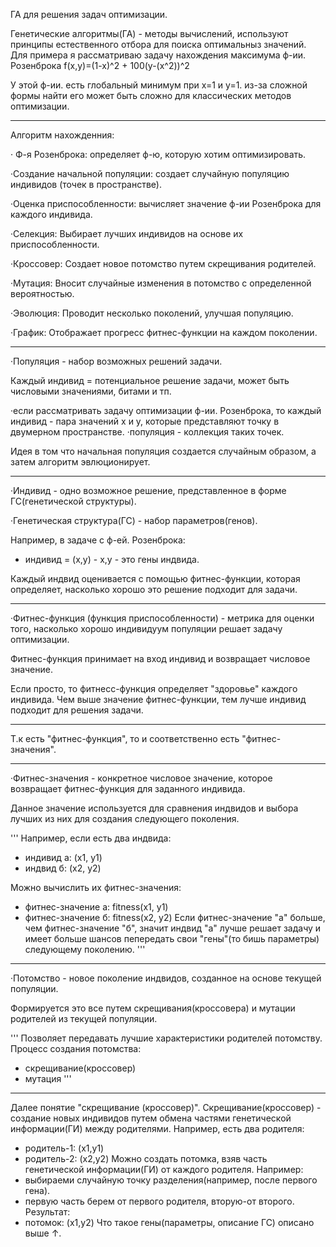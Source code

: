ГА для решения задач оптимизации. 

Генетические алгоритмы(ГА) - методы вычислений, используют принципы естественного отбора для поиска оптимальныз значений. 
Для примера я рассматриваю задачу нахождения максимума ф-ии. Розенброка f(x,y)=(1-x)^2 + 100(y-(x^2))^2

У этой ф-ии. есть глобальный минимум при х=1 и у=1. из-за сложной формы найти его может быть сложно для классических методов оптимизации.

-----------------------------------------------------------------------------

Алгоритм нахожденния:

· Ф-я Розенброка: определяет ф-ю, которую хотим оптимизировать.

·Создание начальной популяции: создает случайную популяцию индивидов (точек в пространстве).

·Оценка приспособленности: вычисляет значение ф-ии Розенброка для каждого индивида.

·Селекция: Выбирает лучших индивидов на основе их приспособленности.

·Кроссовер: Создает новое потомство путем скрещивания родителей.

·Мутация: Вносит случайные изменения в потомство с определенной вероятностью.

·Эволюция: Проводит несколько поколений, улучшая популяцию.

·График: Отображает прогресс фитнес-функции на каждом поколении.

-----------------------------------------------------------------------------

·Популяция - набор возможных решений задачи.

Каждый индивид = потенциальное решение задачи, может быть числовыми значениями, битами и тп.

·если рассматривать задачу оптимизации ф-ии. Розенброка, то каждый индивид - пара значений х и у, которые представляют точку в двумерном пространстве.
·популяция - коллекция таких точек.

Идея в том что начальная популяция создается случайным образом, а затем алгоритм эвлюционирует.

-----------------------------------------------------------------------------

·Индивид - одно возможное решение, представленное в форме ГС(генетической структуры).

·Генетическая структура(ГС) - набор параметров(генов).

Например, в задаче с ф-ей. Розенброка:

- индивид = (x,y) - х,у - это гены индвида.

Каждый индвид оценивается с помощью фитнес-функции, которая  определяет, насколько хорошо это решение подходит для задачи.

-----------------------------------------------------------------------------

·Фитнес-функция (функция приспособленности) - метрика для оценки того, насколько хорошо индивидуум популяции решает задачу оптимизации.

Фитнес-функция принимает на вход индивид и возвращает числовое значение.


Если просто, то фитнесс-функция определяет "здоровье" каждого индивида. Чем выше значение фитнес-функции, тем лучше индивид подходит для решения задачи.

-----------------------------------------------------------------------------

Т.к есть "фитнес-функция", то и соответственно есть "фитнес-значения".

-----------------------------------------------------------------------------

·Фитнес-значения - конкретное числовое значение, которое возвращает фитнес-функция для заданного индивида.

Данное значение используется для сравнения индвидов и выбора лучших из них для создания следующего поколения. 

'''
Например, если есть два индвида: 
- индивид а: (х1, у1)
- индвид б: (х2, у2)
  
Можно вычислить их фитнес-значения: 
- фитнес-значение а: fitness(x1, y1)
- фитнес-значение б: fitness(x2, y2)
Если фитнес-значение "а" больше, чем фитнес-значение "б", значит индвид "а" лучше решает задачу и имеет больше шансов пепередать свои "гены"(то бишь параметры) следующему поколению.
'''

-----------------------------------------------------------------------------

·Потомство - новое поколение индвидов, созданное на основе текущей популяции.

Формируется это все путем скрещивания(кроссовера) и мутации родителей из текущей популяции.

'''
Позволяет передавать лучшие характеристики родителей потомству.
Процесс создания потомства:
- скрещивание(кроссовер)
- мутация
 '''

-----------------------------------------------------------------------------

Далее понятие "скрещивание (кроссовер)".
Скрещивание(кроссовер) - создание новых индивидов путем обмена частями генетической информации(ГИ) между родителями.
Например, есть два родителя:
- родитель-1: (x1,y1)
- родитель-2: (x2,y2)
Можно создать потомка, взяв часть генетической информации(ГИ) от каждого родителя.
Например:
- выбираеми случайную точку разделения(например, после первого гена).
- первую часть берем от первого родителя, вторую-от второго.
Результат:
- потомок: (x1,y2)
Что такое гены(параметры, описание ГС) описано выше ↑.


